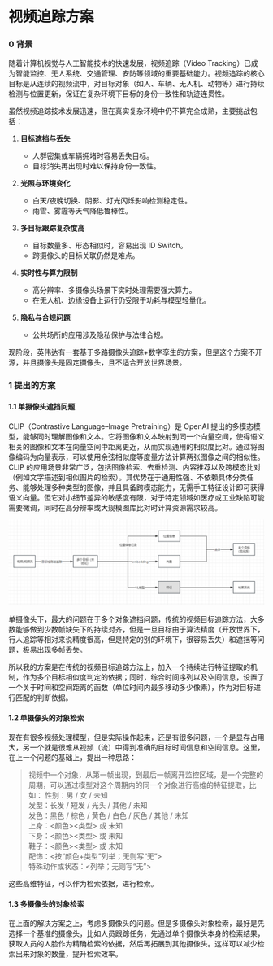 # 视频追踪方案

### 0 背景

随着计算机视觉与人工智能技术的快速发展，视频追踪（Video Tracking）已成为智能监控、无人系统、交通管理、安防等领域的重要基础能力。视频追踪的核心目标是从连续的视频流中，对目标对象（如人、车辆、无人机、动物等）进行持续检测与位置更新，保证在复杂环境下目标的身份一致性和轨迹连贯性。


虽然视频追踪技术发展迅速，但在真实复杂环境中仍不算完全成熟，主要挑战包括：

1. **目标遮挡与丢失**  
   - 人群密集或车辆拥堵时容易丢失目标。  
   - 目标消失再出现时难以保持身份一致性。  

2. **光照与环境变化**  
   - 白天/夜晚切换、阴影、灯光闪烁影响检测稳定性。  
   - 雨雪、雾霾等天气降低鲁棒性。  

3. **多目标跟踪复杂度高**  
   - 目标数量多、形态相似时，容易出现 ID Switch。  
   - 跨摄像头的目标关联仍然是难点。  

4. **实时性与算力限制**  
   - 高分辨率、多摄像头场景下实时处理需要强大算力。  
   - 在无人机、边缘设备上运行仍受限于功耗与模型轻量化。  

5. **隐私与合规问题**  
   - 公共场所的应用涉及隐私保护与法律合规。

现阶段，英伟达有一套基于多路摄像头追踪+数字孪生的方案，但是这个方案不开源，并且摄像头是固定摄像头，且不适合开放世界场景。  

### 1 提出的方案

#### 1.1 单摄像头遮挡问题

CLIP（Contrastive Language–Image Pretraining）是 OpenAI 提出的多模态模型，能够同时理解图像和文本。它将图像和文本映射到同一个向量空间，使得语义相关的图像和文本在向量空间中距离更近，从而实现通用的相似度比对。通过将图像编码为向量表示，可以使用余弦相似度等度量方法计算两张图像之间的相似性。CLIP 的应用场景非常广泛，包括图像检索、去重检测、内容推荐以及跨模态比对（例如文字描述到相似图片的检索）。其优势在于通用性强、不依赖具体分类任务、能够处理多种类型的图像，并且具备跨模态能力，无需手工特征设计即可获得语义向量。但它对小细节差异的敏感度有限，对于特定领域如医疗或工业缺陷可能需要微调，同时在高分辨率或大规模图库比对时计算资源需求较高。

![alg](image.png)

单摄像头下，最大的问题在于多个对象遮挡问题，传统的视频目标追踪方法，大多数能够做到少数帧缺失下的持续对齐，但是一旦目标由于算法精度（开放世界下，行人追踪等相对来说精度很高，但是特定的别的环境下，很容易丢失）和遮挡等问题，极易出现多帧丢失。

所以我的方案是在传统的视频目标追踪方法上，加入一个持续进行特征提取的机制，作为多个目标相似度判定的依据；同时，综合时间序列以及空间信息，设置了一个关于时间和空间距离的函数（单位时间内最多移动多少像素），作为对目标进行匹配的判断依据。

#### 1.2 单摄像头的对象检索

现在有很多视频处理模型，但是实际操作起来，还是有很多问题，一个是显存占用大，另一个就是很难从视频（流）中得到准确的目标时间信息和空间信息。这里，在上一个问题的基础上，提出一种思路：

> 视频中一个对象，从第一帧出现，到最后一帧离开监控区域，是一个完整的周期，可以通过模型对这个周期内的同一个对象进行高维的特征提取，比如：
> 性别：男 / 女 / 未知  
> 发型：长发 / 短发 / 光头 / 其他 / 未知  
> 发色：黑色 / 棕色 / 黄色 / 白色 / 灰色 / 其他 / 未知  
> 上身：<颜色><类型> 或 未知  
> 下身：<颜色><类型> 或 未知  
> 鞋子：<颜色><类型> 或 未知  
> 配饰：<按“颜色+类型”列举；无则写“无”>  
> 特殊动作或状态：<列举；无则写“无”> 

这些高维特征，可以作为检索依据，进行检索。

#### 1.3 多摄像头的对象检索

在上面的解决方案之上，考虑多摄像头的问题。但是多摄像头对象检索，最好是先选择一个基准的摄像头，比如人员跟踪任务，先通过单个摄像头本身的检索结果，获取人员的人脸作为精确检索的依据，然后再拓展到其他摄像头。这样可以减少检索出来对象的数量，提升检索效率。